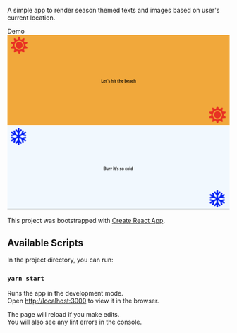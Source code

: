 A simple app to render season themed texts and images based on user's current location.

Demo
![Summer](public/summer.png?raw=true "Summer season")
![Winter](public/winter.png?raw=true "Winter season")

This project was bootstrapped with [Create React App](https://github.com/facebook/create-react-app).

## Available Scripts

In the project directory, you can run:

### `yarn start`

Runs the app in the development mode.<br />
Open [http://localhost:3000](http://localhost:3000) to view it in the browser.

The page will reload if you make edits.<br />
You will also see any lint errors in the console.
